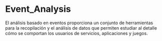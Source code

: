 # Event_Analysis
El análisis basado en eventos proporciona un conjunto de herramientas para la recopilación y el análisis de datos que permiten estudiar al detalle cómo se comportan los usuarios de servicios, aplicaciones y juegos.
